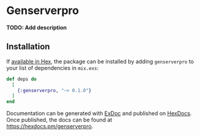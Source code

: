 # Genserverpro

**TODO: Add description**

## Installation

If [available in Hex](https://hex.pm/docs/publish), the package can be installed
by adding `genserverpro` to your list of dependencies in `mix.exs`:

```elixir
def deps do
  [
    {:genserverpro, "~> 0.1.0"}
  ]
end
```

Documentation can be generated with [ExDoc](https://github.com/elixir-lang/ex_doc)
and published on [HexDocs](https://hexdocs.pm). Once published, the docs can
be found at <https://hexdocs.pm/genserverpro>.

